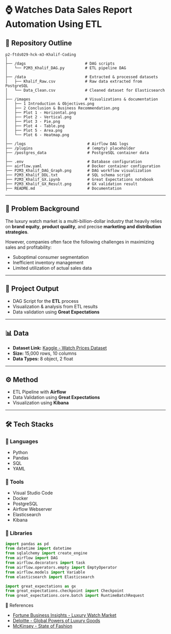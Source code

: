 # ⌚ Watches Data Sales Report Automation Using ETL

## 📂 Repository Outline

```
p2-ftds029-hck-m3-Khalif-Coding
│
├── /dags                          # DAG scripts
│   └── P2M3_Khalif_DAG.py         # ETL pipeline DAG
│
├── /data                          # Extracted & processed datasets
│   ├── Khalif_Raw.csv             # Raw data extracted from PostgreSQL
│   └── Data_Clean.csv             # Cleaned dataset for Elasticsearch
│
├── /images                        # Visualizations & documentation
│   ├── 1 Introduction & Objectives.png
│   ├── 2 Conclusion & Business Recommendation.png
│   ├── Plot 1 - Horizontal.png
│   ├── Plot 2 - Vertical.png
│   ├── Plot 3 - Pie.png
│   ├── Plot 4 - Table.png
│   ├── Plot 5 - Area.png
│   └── Plot 6 - Heatmap.png
│
├── /logs                           # Airflow DAG logs
├── /plugins                        # (empty) placeholder
├── /postgres_data                  # PostgreSQL container data
│
├── .env                            # Database configuration
├── airflow.yaml                    # Docker container configuration
├── P2M3_Khalif_DAG_Graph.png       # DAG workflow visualization
├── P2M3_Khalif_DDL.txt             # SQL schema script
├── P2M3_Khalif_GX.ipynb            # Great Expectations notebook
├── P2M3_Khalif_GX_Result.png       # GX validation result
├── README.md                       # Documentation
```

---

## 📌 Problem Background
The luxury watch market is a multi-billion-dollar industry that heavily relies on **brand equity**, **product quality**, and precise **marketing and distribution strategies**.  

However, companies often face the following challenges in maximizing sales and profitability:
- Suboptimal consumer segmentation  
- Inefficient inventory management  
- Limited utilization of actual sales data  

---

## 🎯 Project Output
- DAG Script for the **ETL** process  
- Visualization & analysis from ETL results  
- Data validation using **Great Expectations**  

---

## 📊 Data
- **Dataset Link:** [Kaggle - Watch Prices Dataset](https://www.kaggle.com/datasets/beridzeg45/watch-prices-dataset)  
- **Size:** 15,000 rows, 10 columns  
- **Data Types:** 8 object, 2 float  

---

## ⚙️ Method
- ETL Pipeline with **Airflow**  
- Data Validation using **Great Expectations**  
- Visualization using **Kibana**  

---

## 🛠️ Tech Stacks

### 🔹 Languages
- Python  
- Pandas  
- SQL  
- YAML  

### 🔹 Tools
- Visual Studio Code  
- Docker  
- PostgreSQL  
- Airflow Webserver  
- Elasticsearch  
- Kibana  

### 🔹 Libraries
```python
import pandas as pd
from datetime import datetime
from sqlalchemy import create_engine
from airflow import DAG
from airflow.decorators import task
from airflow.operators.empty import EmptyOperator
from airflow.models import Variable
from elasticsearch import Elasticsearch

import great_expectations as gx
from great_expectations.checkpoint import Checkpoint
from great_expectations.core.batch import RuntimeBatchRequest
```

📖 References
- [Fortune Business Insights - Luxury Watch Market](https://www.fortunebusinessinsights.com/luxury-watch-market-104567)
- [Deloitte - Global Powers of Luxury Goods](https://www2.deloitte.com/global/en/pages/consumer-industrial-products/articles/gx-cip-global-powers-of-luxury-goods.html)
- [McKinsey - State of Fashion](https://www.mckinsey.com/industries/retail/our-insights/state-of-fashion)
